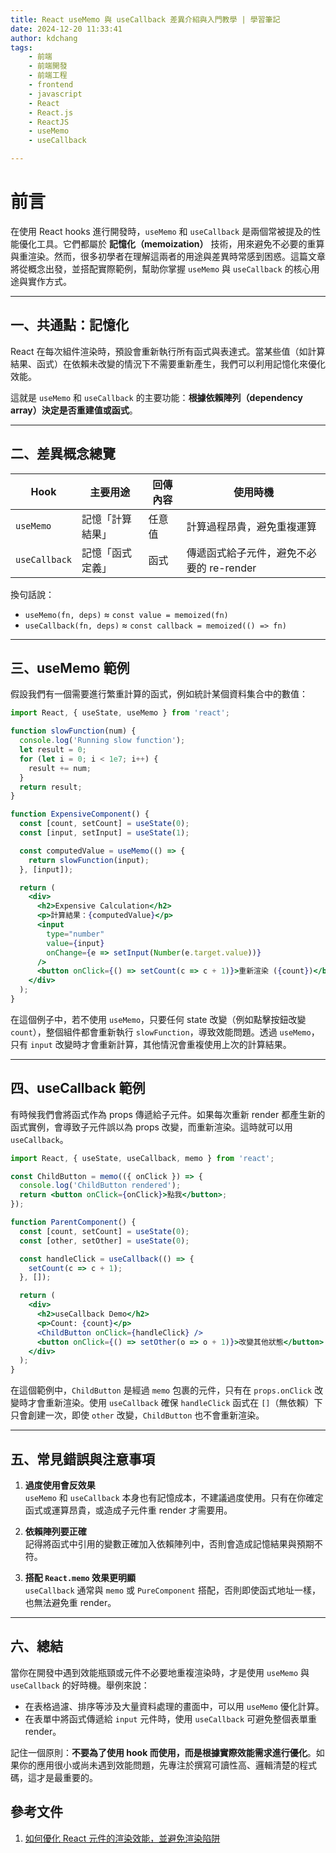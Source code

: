 ```yaml
---
title: React useMemo 與 useCallback 差異介紹與入門教學 | 學習筆記
date: 2024-12-20 11:33:41
author: kdchang
tags: 
    - 前端
    - 前端開發
    - 前端工程
    - frontend
    - javascript
    - React
    - React.js
    - ReactJS
    - useMemo
    - useCallback

---
```


# 前言

在使用 React hooks 進行開發時，`useMemo` 和 `useCallback` 是兩個常被提及的性能優化工具。它們都屬於 **記憶化（memoization）** 技術，用來避免不必要的重算與重渲染。然而，很多初學者在理解這兩者的用途與差異時常感到困惑。這篇文章將從概念出發，並搭配實際範例，幫助你掌握 `useMemo` 與 `useCallback` 的核心用途與實作方式。

---

## 一、共通點：記憶化

React 在每次組件渲染時，預設會重新執行所有函式與表達式。當某些值（如計算結果、函式）在依賴未改變的情況下不需要重新產生，我們可以利用記憶化來優化效能。

這就是 `useMemo` 和 `useCallback` 的主要功能：**根據依賴陣列（dependency array）決定是否重建值或函式**。

---

## 二、差異概念總覽

| Hook        | 主要用途             | 回傳內容     | 使用時機                                 |
|-------------|----------------------|--------------|------------------------------------------|
| `useMemo`   | 記憶「計算結果」     | 任意值       | 計算過程昂貴，避免重複運算               |
| `useCallback` | 記憶「函式定義」   | 函式         | 傳遞函式給子元件，避免不必要的 re-render |

換句話說：

- `useMemo(fn, deps)` ≈ `const value = memoized(fn)`
- `useCallback(fn, deps)` ≈ `const callback = memoized(() => fn)`

---

## 三、useMemo 範例

假設我們有一個需要進行繁重計算的函式，例如統計某個資料集合中的數值：

```jsx
import React, { useState, useMemo } from 'react';

function slowFunction(num) {
  console.log('Running slow function');
  let result = 0;
  for (let i = 0; i < 1e7; i++) {
    result += num;
  }
  return result;
}

function ExpensiveComponent() {
  const [count, setCount] = useState(0);
  const [input, setInput] = useState(1);

  const computedValue = useMemo(() => {
    return slowFunction(input);
  }, [input]);

  return (
    <div>
      <h2>Expensive Calculation</h2>
      <p>計算結果：{computedValue}</p>
      <input
        type="number"
        value={input}
        onChange={e => setInput(Number(e.target.value))}
      />
      <button onClick={() => setCount(c => c + 1)}>重新渲染 ({count})</button>
    </div>
  );
}
```

在這個例子中，若不使用 `useMemo`，只要任何 state 改變（例如點擊按鈕改變 `count`），整個組件都會重新執行 `slowFunction`，導致效能問題。透過 `useMemo`，只有 `input` 改變時才會重新計算，其他情況會重複使用上次的計算結果。

---

## 四、useCallback 範例

有時候我們會將函式作為 props 傳遞給子元件。如果每次重新 render 都產生新的函式實例，會導致子元件誤以為 props 改變，而重新渲染。這時就可以用 `useCallback`。

```jsx
import React, { useState, useCallback, memo } from 'react';

const ChildButton = memo(({ onClick }) => {
  console.log('ChildButton rendered');
  return <button onClick={onClick}>點我</button>;
});

function ParentComponent() {
  const [count, setCount] = useState(0);
  const [other, setOther] = useState(0);

  const handleClick = useCallback(() => {
    setCount(c => c + 1);
  }, []);

  return (
    <div>
      <h2>useCallback Demo</h2>
      <p>Count: {count}</p>
      <ChildButton onClick={handleClick} />
      <button onClick={() => setOther(o => o + 1)}>改變其他狀態</button>
    </div>
  );
}
```

在這個範例中，`ChildButton` 是經過 `memo` 包裹的元件，只有在 `props.onClick` 改變時才會重新渲染。使用 `useCallback` 確保 `handleClick` 函式在 `[]`（無依賴）下只會創建一次，即使 `other` 改變，`ChildButton` 也不會重新渲染。

---

## 五、常見錯誤與注意事項

1. **過度使用會反效果**  
   `useMemo` 和 `useCallback` 本身也有記憶成本，不建議過度使用。只有在你確定函式或運算昂貴，或造成子元件重 render 才需要用。

2. **依賴陣列要正確**  
   記得將函式中引用的變數正確加入依賴陣列中，否則會造成記憶結果與預期不符。

3. **搭配 `React.memo` 效果更明顯**  
   `useCallback` 通常與 `memo` 或 `PureComponent` 搭配，否則即使函式地址一樣，也無法避免重 render。

---

## 六、總結

當你在開發中遇到效能瓶頸或元件不必要地重複渲染時，才是使用 `useMemo` 與 `useCallback` 的好時機。舉例來說：

- 在表格過濾、排序等涉及大量資料處理的畫面中，可以用 `useMemo` 優化計算。
- 在表單中將函式傳遞給 `input` 元件時，使用 `useCallback` 可避免整個表單重 render。

記住一個原則：**不要為了使用 hook 而使用，而是根據實際效能需求進行優化**。如果你的應用很小或尚未遇到效能問題，先專注於撰寫可讀性高、邏輯清楚的程式碼，這才是最重要的。


## 參考文件
1. [如何優化 React 元件的渲染效能，並避免渲染陷阱](https://muki.tw/react-render-usecallback-react-memo/)